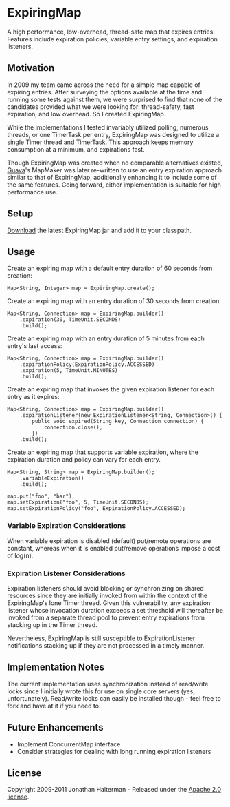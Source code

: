 # ExpiringMap

A high performance, low-overhead, thread-safe map that expires entries. Features include expiration policies, variable entry settings, and expiration listeners.

## Motivation

In 2009 my team came across the need for a simple map capable of expiring entries. After surveying the options available at the time and running some tests against them, we were surprised to find that none of the candidates provided what we were looking for: thread-safety, fast expiration, and low overhead. So I created ExpiringMap.

While the implementations I tested invariably utilized polling, numerous threads, or one TimerTask per entry, ExpiringMap was designed to utilize a single Timer thread and TimerTask. This approach keeps memory consumption at a minimum, and expirations fast.

Though ExpiringMap was created when no comparable alternatives existed, [Guava](http://code.google.com/p/guava-libraries/)'s MapMaker was later re-written to use an entry expiration approach similar to that of ExpiringMap, additionally enhancing it to include some of the same features. Going forward, either implementation is suitable for high performance use.

## Setup

[Download](https://github.com/jhalterman/expiringmap/downloads) the latest ExpiringMap jar and add it to your classpath.

## Usage

Create an expiring map with a default entry duration of 60 seconds from creation:

    Map<String, Integer> map = ExpiringMap.create();
    
Create an expiring map with an entry duration of 30 seconds from creation:

    Map<String, Connection> map = ExpiringMap.builder()
        .expiration(30, TimeUnit.SECONDS)
        .build();

Create an expiring map with an entry duration of 5 minutes from each entry's last access:

    Map<String, Connection> map = ExpiringMap.builder()
        .expirationPolicy(ExpirationPolicy.ACCESSED)
        .expiration(5, TimeUnit.MINUTES)
        .build(); 

Create an expiring map that invokes the given expiration listener for each entry as it expires:

    Map<String, Connection> map = ExpiringMap.builder()
        .expirationListener(new ExpirationListener<String, Connection>() { 
            public void expired(String key, Connection connection) { 
                connection.close(); 
            })
        .build();
        
Create an expiring map that supports variable expiration, where the expiration duration and policy can vary for each entry.

    Map<String, String> map = ExpiringMap.builder();
        .variableExpiration()
        .build();
		
    map.put("foo", "bar");
    map.setExpiration("foo", 5, TimeUnit.SECONDS);
    map.setExpirationPolicy("foo", ExpirationPolicy.ACCESSED);

### Variable Expiration Considerations

When variable expiration is disabled (default) put/remote operations are constant, whereas when it is enabled put/remove operations impose a cost of log(n).

### Expiration Listener Considerations

Expiration listeners should avoid blocking or synchronizing on shared resources since they are initially invoked from within the context of the ExpiringMap's lone Timer thread. Given this vulnerability, any expiration listener whose invocation duration exceeds a set threshold will thereafter be invoked from a separate thread pool to prevent entry expirations from stacking up in the Timer thread.

Nevertheless, ExpiringMap is still susceptible to ExpirationListener notifications stacking up if they are not processed in a timely manner.

## Implementation Notes

The current implementation uses synchronization instead of read/write locks since I initially wrote this for use on single core servers (yes, unfortunately). Read/write locks can easily be installed though - feel free to fork and have at it if you need to.

## Future Enhancements

* Implement ConcurrentMap interface
* Consider strategies for dealing with long running expiration listeners

## License

Copyright 2009-2011 Jonathan Halterman - Released under the [Apache 2.0 license](http://www.apache.org/licenses/LICENSE-2.0.html).